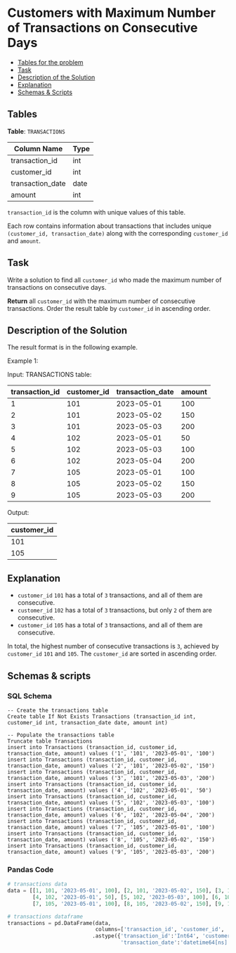 # Customers with Maximum Number of Transactions on Consecutive Days

- [Tables for the problem](#tables)
- [Task](#task)
- [Description of the Solution](#description-of-the-solution)
- [Explanation](#explanation)
- [Schemas & Scripts](#schemas--scripts)

## Tables 

**Table**: `TRANSACTIONS`

| Column Name      | Type |
|------------------|------|
| transaction_id   | int  |
| customer_id      | int  |
| transaction_date | date |
| amount           | int  |

`transaction_id` is the column with unique values of this table.

Each row contains information about transactions that includes unique `(customer_id, transaction_date)` along 
with the corresponding `customer_id` and `amount`.   

## Task

Write a solution to find all `customer_id` who made the maximum number of transactions on consecutive days.

**Return** all `customer_id` with the maximum number of consecutive transactions. 
Order the result table by `customer_id` in ascending order.

## Description of the Solution ##

The result format is in the following example.

Example 1:

Input: 
TRANSACTIONS table:

| transaction_id | customer_id | transaction_date | amount |
|----------------|-------------|------------------|--------|
| 1              | 101         | 2023-05-01       | 100    |
| 2              | 101         | 2023-05-02       | 150    |
| 3              | 101         | 2023-05-03       | 200    |
| 4              | 102         | 2023-05-01       | 50     |
| 5              | 102         | 2023-05-03       | 100    |
| 6              | 102         | 2023-05-04       | 200    |
| 7              | 105         | 2023-05-01       | 100    |
| 8              | 105         | 2023-05-02       | 150    |
| 9              | 105         | 2023-05-03       | 200    |

Output: 

| customer_id | 
|-------------|
| 101         | 
| 105         |

## Explanation ##

- `customer_id` `101` has a total of `3` transactions, and all of them are consecutive.
- `customer_id` `102` has a total of `3` transactions, but only `2` of them are consecutive. 
- `customer_id` `105` has a total of `3` transactions, and all of them are consecutive.

In total, the highest number of consecutive transactions is `3`, achieved by `customer_id` `101` and `105`. 
The `customer_id` are sorted in ascending order.

## Schemas & scripts

### SQL Schema

```genericsql
-- Create the transactions table
Create table If Not Exists Transactions (transaction_id int, customer_id int, transaction_date date, amount int)

-- Populate the transactions table    
Truncate table Transactions
insert into Transactions (transaction_id, customer_id, transaction_date, amount) values ('1', '101', '2023-05-01', '100')
insert into Transactions (transaction_id, customer_id, transaction_date, amount) values ('2', '101', '2023-05-02', '150')
insert into Transactions (transaction_id, customer_id, transaction_date, amount) values ('3', '101', '2023-05-03', '200')
insert into Transactions (transaction_id, customer_id, transaction_date, amount) values ('4', '102', '2023-05-01', '50')
insert into Transactions (transaction_id, customer_id, transaction_date, amount) values ('5', '102', '2023-05-03', '100')
insert into Transactions (transaction_id, customer_id, transaction_date, amount) values ('6', '102', '2023-05-04', '200')
insert into Transactions (transaction_id, customer_id, transaction_date, amount) values ('7', '105', '2023-05-01', '100')
insert into Transactions (transaction_id, customer_id, transaction_date, amount) values ('8', '105', '2023-05-02', '150')
insert into Transactions (transaction_id, customer_id, transaction_date, amount) values ('9', '105', '2023-05-03', '200')
```

### Pandas Code

```python
# transactions data
data = [[1, 101, '2023-05-01', 100], [2, 101, '2023-05-02', 150], [3, 101, '2023-05-03', 200], 
        [4, 102, '2023-05-01', 50], [5, 102, '2023-05-03', 100], [6, 102, '2023-05-04', 200], 
        [7, 105, '2023-05-01', 100], [8, 105, '2023-05-02', 150], [9, 105, '2023-05-03', 200]]

# transactions dataframe
transactions = pd.DataFrame(data, 
                            columns=['transaction_id', 'customer_id', 'transaction_date', 'amount']) \
                           .astype({'transaction_id':'Int64', 'customer_id':'Int64', 
                                    'transaction_date':'datetime64[ns]', 'amount':'Int64'})
```